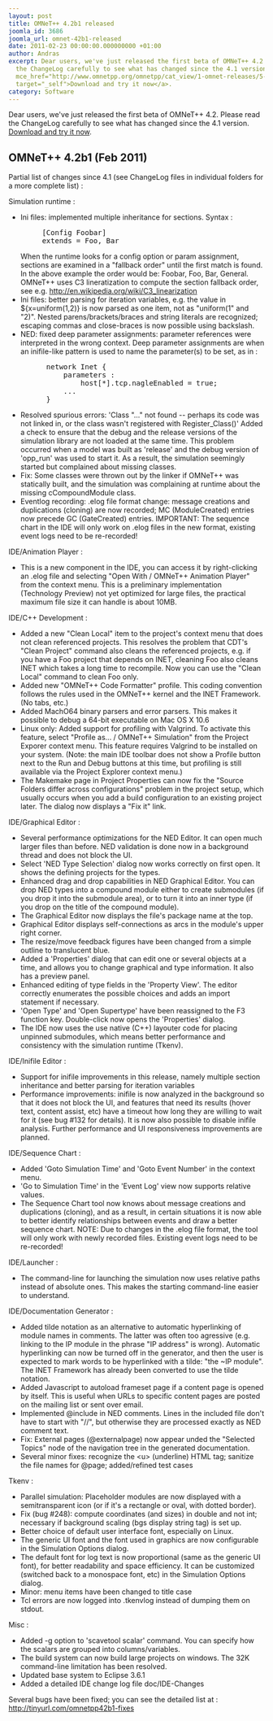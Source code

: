 ```yaml
---
layout: post
title: OMNeT++ 4.2b1 released
joomla_id: 3686
joomla_url: omnet-42b1-released
date: 2011-02-23 00:00:00.000000000 +01:00
author: Andras
excerpt: Dear users, we've just released the first beta of OMNeT++ 4.2. Please read
  the ChangeLog carefully to see what has changed since the 4.1 version. <a href="http://www.omnetpp.org/omnetpp/cat_view/1-omnet-releases/5-test-versions"
  mce_href="http://www.omnetpp.org/omnetpp/cat_view/1-omnet-releases/5-test-versions"
  target="_self">Download and try it now</a>.
category: Software
---
```

Dear users, we've just released the first beta of OMNeT++ 4.2. Please read the ChangeLog carefully to see what has changed since the 4.1 version. <a href="http://www.omnetpp.org/omnetpp/cat_view/1-omnet-releases/5-test-versions" mce_href="http://www.omnetpp.org/omnetpp/cat_view/1-omnet-releases/5-test-versions" target="_self">Download and try it now</a>.



<h2>OMNeT++ 4.2b1 (Feb 2011)</h2>

<p>Partial list of changes since 4.1 (see ChangeLog files in individual folders
for a more complete list) :
</p>
<p>Simulation runtime :
</p><ul>
  <li>Ini files: implemented multiple inheritance for sections. Syntax :
<pre>     [Config Foobar]
     extends = Foo, Bar
</pre>
   When the runtime looks for a config option or param assignment, sections
   are examined in a "fallback order" until the first match is found. In the
   above example the order would be: Foobar, Foo, Bar, General.
   OMNeT++ uses C3 lineratization to compute the section fallback order,
   see e.g. <a href="http://en.wikipedia.org/wiki/C3_linearization" mce_href="http://en.wikipedia.org/wiki/C3_linearization">http://en.wikipedia.org/wiki/C3_linearization</a>
  </li><li>Ini files: better parsing for iteration variables, e.g. the value in
   ${x=uniform(1,2)} is now parsed as one item, not as "uniform(1" and "2)".
   Nested parens/brackets/braces and string literals are recognized;
   escaping commas and close-braces is now possible using backslash.
  </li><li>NED: fixed deep parameter assignments: parameter references were
   interpreted in the wrong context. Deep parameter assignments are when
   an inifile-like pattern is used to name the parameter(s) to be set, as in :
<pre>      network Inet {
          parameters :
              host[*].tcp.nagleEnabled = true;
          ...
      }
</pre>
  </li><li>Resolved spurious errors: 'Class "..." not found -- perhaps its code
   was not linked in, or the class wasn't registered with Register_Class()'
   Added a check to ensure that the debug and the release versions of
   the simulation library are not loaded at the same time. This problem
   occurred when a model was built as 'release' and the debug version of
   'opp_run' was used to start it. As a result, the simulation seemingly
   started but complained about missing classes.
  </li><li>Fix: Some classes were thrown out by the linker if OMNeT++ was statically
   built, and the simulation was complaining at runtime about the missing
   cCompoundModule class.
  </li><li>Eventlog recording: .elog file format change: message creations and
   duplications (cloning) are now recorded; MC (ModuleCreated) entries now
   precede GC (GateCreated) entries. IMPORTANT: The sequence chart in the
   IDE will only work on .elog files in the new format, existing event logs
   need to be re-recorded!
</li></ul>
<p>IDE/Animation Player :
</p><ul>
  <li>This is a new component in the IDE, you can access it by right-clicking
   an .elog file and selecting "Open With / OMNeT++ Animation Player" from
   the context menu. This is a preliminary implementation (Technology
   Preview) not yet optimized for large files, the practical maximum file
   size it can handle is about 10MB.
</li></ul>
<p>IDE/C++ Development :
</p><ul>
  <li>Added a new "Clean Local" item to the project's context menu that does
   not clean referenced projects. This resolves the problem that CDT's
   "Clean Project" command also cleans the referenced projects, e.g. if
   you have a Foo project that depends on INET, cleaning Foo also cleans
   INET which takes a long time to recompile. Now you can use the
   "Clean Local" command to clean Foo only.
  </li><li>Added new "OMNeT++ Code Formatter" profile. This coding convention follows
   the rules used in the OMNeT++ kernel and the INET Framework. (No tabs, etc.)
  </li><li>Added MachO64 binary parsers and error parsers. This makes it possible to
   debug a 64-bit executable on Mac OS X 10.6
  </li><li>Linux only: Added support for profiling with Valgrind. To activate this
   feature, select "Profile as... / OMNeT++ Simulation" from the Project
   Exporer context menu. This feature requires Valgrind to be installed
   on your system. (Note: the main IDE toolbar does not show a Profile button
   next to the Run and Debug buttons at this time, but profiling is still
   available via the Project Explorer context menu.)
  </li><li>The Makemake page in Project Properties can now fix the "Source Folders
   differ across configurations" problem in the project setup, which usually
   occurs when you add a build configuration to an existing project later.
   The dialog now displays a "Fix it" link.
</li></ul>
<p>IDE/Graphical Editor :
</p><ul>
  <li>Several performance optimizations for the NED Editor. It can open much larger
   files than before. NED validation is done now in a background thread and
   does not block the UI.
  </li><li>Select 'NED Type Selection' dialog now works correctly on first open. It
   shows the defining projects for the types.
  </li><li>Enhanced drag and drop capabilities in NED Graphical Editor. You can
   drop NED types into a compound module either to create submodules
   (if you drop it into the submodule area), or to turn it into
   an inner type (if you drop on the title of the compound module).
  </li><li>The Graphical Editor now displays the file's package name at the top.
  </li><li>Graphical Editor displays self-connections as arcs in the module's upper
   right corner.
  </li><li>The resize/move feedback figures have been changed from a simple outline
   to translucent blue.
  </li><li>Added a 'Properties' dialog that can edit one or several objects
   at a time, and allows you to change graphical and type information.
   It also has a preview panel.
  </li><li>Enhanced editing of type fields in the 'Property View'. The editor correctly
   enumerates the possible choices and adds an import statement if necessary.
  </li><li>'Open Type' and 'Open Supertype' have been reassigned to the F3 function key.
   Double-click now opens the 'Properties' dialog.
  </li><li>The IDE now uses the use native (C++) layouter code for placing unpinned
   submodules, which means better performance and consistency with the
   simulation runtime (Tkenv).
</li></ul>
<p>IDE/Inifile Editor :
</p><ul>
  <li>Support for inifile improvements in this release, namely multiple section
   inheritance and better parsing for iteration variables
  </li><li>Performance improvements: inifile is now analyzed in the background so that
   it does not block the UI, and features that need its results (hover text,
   content assist, etc) have a timeout how long they are willing to wait for it
   (see bug #132 for details). It is now also possible to disable inifile
   analysis. Further performance and UI responsiveness improvements are planned.
</li></ul>
<p>IDE/Sequence Chart :
</p><ul>
  <li>Added 'Goto Simulation Time' and 'Goto Event Number' in the context menu.
  </li><li>'Go to Simulation Time' in the 'Event Log' view now supports relative values.
  </li><li>The Sequence Chart tool now knows about message creations and duplications
   (cloning), and as a result, in certain situations it is now able to better
   identify relationships between events and draw a better sequence chart.
   NOTE: Due to changes in the .elog file format, the tool will only work with
   newly recorded files. Existing event logs need to be re-recorded!
</li></ul>
<p>IDE/Launcher :
</p><ul>
  <li>The command-line for launching the simulation now uses relative paths instead
   of absolute ones. This makes the starting command-line easier to understand.
</li></ul>
<p>IDE/Documentation Generator :
</p><ul>
  <li>Added tilde notation as an alternative to automatic hyperlinking of module
   names in comments. The latter was often too agressive (e.g. linking to the
   IP module in the phrase "IP address" is wrong). Automatic hyperlinking can
   now be turned off in the generator, and then the user is expected to mark
   words to be hyperlinked with a tilde: "the ~IP module". The INET Framework
   has already been converted to use the tilde notation.
  </li><li>Added Javascript to autoload frameset page if a content page is opened by
   itself. This is useful when URLs to specific content pages are posted on
   the mailing list or sent over email.
  </li><li>Implemented @include in NED comments. Lines in the included file don't have
   to start with "//", but otherwise they are processed exactly as NED comment
   text.
  </li><li>Fix: External pages (@externalpage) now appear unded the "Selected Topics"
   node of the navigation tree in the generated documentation.
  </li><li>Several minor fixes: recognize the &lt;u&gt; (underline) HTML tag; sanitize the
   file names for @page; added/refined test cases
</li></ul>
<p>Tkenv :
</p><ul>
  <li>Parallel simulation: Placeholder modules are now displayed with a semitransparent
   icon (or if it's a rectangle or oval, with dotted border).
  </li><li>Fix (bug #248): compute coordinates (and sizes) in double and not int;
   necessary if background scaling (bgs display string tag) is set up.
  </li><li>Better choice of default user interface font, especially on Linux.
  </li><li>The generic UI font and the font used in graphics are now configurable
   in the Simulation Options dialog.
  </li><li>The default font for log text is now proportional (same as the generic UI
   font), for better readability and space efficiency. It can be customized
   (switched back to a monospace font, etc) in the Simulation Options dialog.
  </li><li>Minor: menu items have been changed to title case
  </li><li>Tcl errors are now logged into .tkenvlog instead of dumping them on stdout.
</li></ul>
<p>Misc :
</p><ul>
  <li>Added -g option to 'scavetool scalar' command. You can specify how the
   scalars are grouped into columns/variables.
  </li><li>The build system can now build large projects on windows. The 32K command-line
   limitation has been resolved.
  </li><li>Updated base system to Eclipse 3.6.1
  </li><li>Added a detailed IDE change log file doc/IDE-Changes
</li></ul>
<p>Several bugs have been fixed; you can see the detailed list at :
<a href="http://tinyurl.com/omnetpp42b1-fixes" mce_href="http://tinyurl.com/omnetpp42b1-fixes">http://tinyurl.com/omnetpp42b1-fixes</a>
</p>
